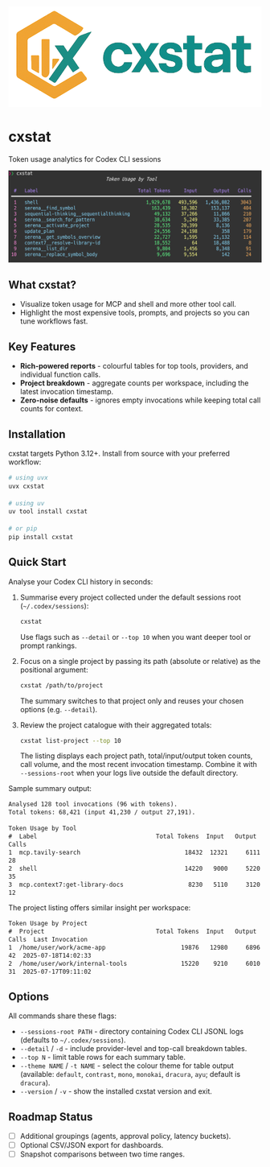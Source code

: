![](/docs/images/cxstat_logo.png)
# cxstat

Token usage analytics for Codex CLI sessions

![](/docs/images/cxstat_no_args.png)

## What cxstat?
- Visualize token usage for MCP and shell and more other tool call.
- Highlight the most expensive tools, prompts, and projects so you can tune workflows fast.

## Key Features
- **Rich-powered reports** - colourful tables for top tools, providers, and individual function calls.
- **Project breakdown** - aggregate counts per workspace, including the latest invocation timestamp.
- **Zero-noise defaults** - ignores empty invocations while keeping total call counts for context.

## Installation
cxstat targets Python 3.12+. Install from source with your preferred workflow:

```bash
# using uvx
uvx cxstat

# using uv
uv tool install cxstat

# or pip
pip install cxstat
```


## Quick Start
Analyse your Codex CLI history in seconds:

1. Summarise every project collected under the default sessions root (`~/.codex/sessions`):

   ```bash
   cxstat
   ```

   Use flags such as `--detail` or `--top 10` when you want deeper tool or prompt rankings.

2. Focus on a single project by passing its path (absolute or relative) as the positional argument:

   ```bash
   cxstat /path/to/project
   ```

   The summary switches to that project only and reuses your chosen options (e.g. `--detail`).

3. Review the project catalogue with their aggregated totals:

   ```bash
   cxstat list-project --top 10
   ```

   The listing displays each project path, total/input/output token counts, call volume, and the most recent invocation timestamp. Combine it with `--sessions-root` when your logs live outside the default directory.

Sample summary output:

```
Analysed 128 tool invocations (96 with tokens).
Total tokens: 68,421 (input 41,230 / output 27,191).

Token Usage by Tool
#  Label                                 Total Tokens  Input   Output  Calls
1  mcp.tavily-search                             18432  12321     6111     28
2  shell                                         14220   9000     5220     35
3  mcp.context7:get-library-docs                  8230   5110     3120     12
```

The project listing offers similar insight per workspace:

```
Token Usage by Project
#  Project                               Total Tokens  Input   Output  Calls  Last Invocation
1  /home/user/work/acme-app                     19876   12980     6896     42  2025-07-18T14:02:33
2  /home/user/work/internal-tools               15220    9210     6010     31  2025-07-17T09:11:02
```

## Options
All commands share these flags:
- `--sessions-root PATH` - directory containing Codex CLI JSONL logs (defaults to `~/.codex/sessions`).
- `--detail` / `-d` - include provider-level and top-call breakdown tables.
- `--top N` - limit table rows for each summary table.
- `--theme NAME` / `-t NAME` - select the colour theme for table output (available: `default`, `contrast`, `mono`, `monokai`, `dracura`, `ayu`; default is `dracura`).
- `--version` / `-v` - show the installed cxstat version and exit.


## Roadmap Status
- [ ] Additional groupings (agents, approval policy, latency buckets).
- [ ] Optional CSV/JSON export for dashboards.
- [ ] Snapshot comparisons between two time ranges.
